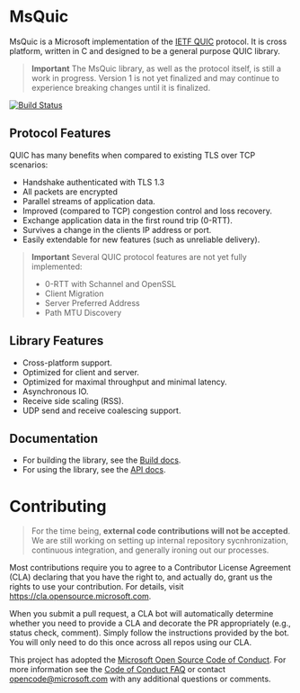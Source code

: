 MsQuic
======

MsQuic is a Microsoft implementation of the [IETF QUIC](https://tools.ietf.org/html/draft-ietf-quic-transport)
protocol. It is cross platform, written in C and designed to be a general purpose QUIC library.

> **Important** The MsQuic library, as well as the protocol itself, is still a work in progress. Version 1 is not yet finalized and may continue to experience breaking changes until it is finalized.

[![Build Status](https://microsoft.visualstudio.com/OS/_apis/build/status/microsoft.msquic?branchName=master)](https://microsoft.visualstudio.com/OS/_build/latest?definitionId=45975&branchName=master)

## Protocol Features

QUIC has many benefits when compared to existing TLS over TCP scenarios:

  * Handshake authenticated with TLS 1.3
  * All packets are encrypted
  * Parallel streams of application data.
  * Improved (compared to TCP) congestion control and loss recovery.
  * Exchange application data in the first round trip (0-RTT).
  * Survives a change in the clients IP address or port.
  * Easily extendable for new features (such as unreliable delivery).

> **Important** Several QUIC protocol features are not yet fully implemented:
>
>  * 0-RTT with Schannel and OpenSSL
>  * Client Migration
>  * Server Preferred Address
>  * Path MTU Discovery

## Library Features

  * Cross-platform support.
  * Optimized for client and server.
  * Optimized for maximal throughput and minimal latency.
  * Asynchronous IO.
  * Receive side scaling (RSS).
  * UDP send and receive coalescing support.

## Documentation

  * For building the library, see the [Build docs](./docs/BUILD.md).
  * For using the library, see the [API docs](./docs/API.md).

# Contributing

> For the time being, **external code contributions will not be accepted**. We are still
working on setting up internal repository sycnhronization, continuous integration,
and generally ironing out our processes.

Most contributions require you to agree to a Contributor License Agreement (CLA)
declaring that you have the right to, and actually do, grant us the rights to use
your contribution. For details, visit https://cla.opensource.microsoft.com.

When you submit a pull request, a CLA bot will automatically determine whether you
need to provide a CLA and decorate the PR appropriately (e.g., status check, comment).
Simply follow the instructions provided by the bot. You will only need to do this
once across all repos using our CLA.

This project has adopted the [Microsoft Open Source Code of Conduct](https://opensource.microsoft.com/codeofconduct/).
For more information see the [Code of Conduct FAQ](https://opensource.microsoft.com/codeofconduct/faq/) or
contact [opencode@microsoft.com](mailto:opencode@microsoft.com) with any additional questions or comments.
